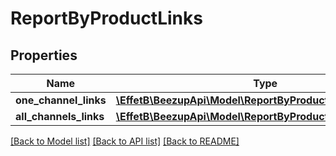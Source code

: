# ReportByProductLinks

## Properties
Name | Type | Description | Notes
------------ | ------------- | ------------- | -------------
**one_channel_links** | [**\EffetB\BeezupApi\Model\ReportByProductOneChannelLinks**](ReportByProductOneChannelLinks.md) |  | [optional] 
**all_channels_links** | [**\EffetB\BeezupApi\Model\ReportByProductAllChannelsLinks**](ReportByProductAllChannelsLinks.md) |  | [optional] 

[[Back to Model list]](../README.md#documentation-for-models) [[Back to API list]](../README.md#documentation-for-api-endpoints) [[Back to README]](../README.md)


